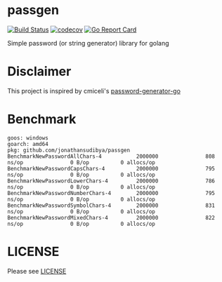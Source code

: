 # passgen 
[![Build Status](https://travis-ci.org/JonathanSudibya/passgen.svg?branch=master)](https://travis-ci.org/JonathanSudibya/passgen)
[![codecov](https://codecov.io/gh/JonathanSudibya/passgen/branch/master/graph/badge.svg)](https://codecov.io/gh/JonathanSudibya/passgen)
[![Go Report Card](https://goreportcard.com/badge/github.com/JonathanSudibya/passgen)](https://goreportcard.com/report/github.com/JonathanSudibya/passgen)

Simple password (or string generator) library for golang

# Disclaimer

This project is inspired by cmiceli's [password-generator-go](https://github.com/cmiceli/password-generator-go)

# Benchmark
```
goos: windows
goarch: amd64
pkg: github.com/jonathansudibya/passgen
BenchmarkNewPasswordAllChars-4           2000000               808 ns/op               0 B/op          0 allocs/op
BenchmarkNewPasswordCapsChars-4          2000000               795 ns/op               0 B/op          0 allocs/op
BenchmarkNewPasswordLowerChars-4         2000000               786 ns/op               0 B/op          0 allocs/op
BenchmarkNewPasswordNumberChars-4        2000000               795 ns/op               0 B/op          0 allocs/op
BenchmarkNewPasswordSymbolChars-4        2000000               831 ns/op               0 B/op          0 allocs/op
BenchmarkNewPasswordMixedChars-4         2000000               822 ns/op               0 B/op          0 allocs/op
```

# LICENSE

Please see [LICENSE](https://github.com/JonathanSudibya/passgen/blob/master/LICENSE)